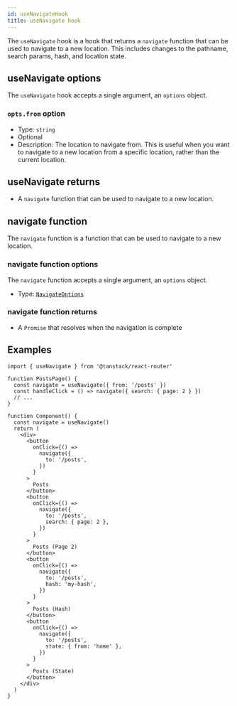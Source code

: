 ```yaml
---
id: useNavigateHook
title: useNavigate hook
---
```


The `useNavigate` hook is a hook that returns a `navigate` function that can be used to navigate to a new location. This includes changes to the pathname, search params, hash, and location state.

## useNavigate options

The `useNavigate` hook accepts a single argument, an `options` object.

### `opts.from` option

- Type: `string`
- Optional
- Description: The location to navigate from. This is useful when you want to navigate to a new location from a specific location, rather than the current location.

## useNavigate returns

- A `navigate` function that can be used to navigate to a new location.

## navigate function

The `navigate` function is a function that can be used to navigate to a new location.

### navigate function options

The `navigate` function accepts a single argument, an `options` object.

- Type: [`NavigateOptions`](../NavigateOptionsType)

### navigate function returns

- A `Promise` that resolves when the navigation is complete

## Examples

```tsx
import { useNavigate } from '@tanstack/react-router'

function PostsPage() {
  const navigate = useNavigate({ from: '/posts' })
  const handleClick = () => navigate({ search: { page: 2 } })
  // ...
}

function Component() {
  const navigate = useNavigate()
  return (
    <div>
      <button
        onClick={() =>
          navigate({
            to: '/posts',
          })
        }
      >
        Posts
      </button>
      <button
        onClick={() =>
          navigate({
            to: '/posts',
            search: { page: 2 },
          })
        }
      >
        Posts (Page 2)
      </button>
      <button
        onClick={() =>
          navigate({
            to: '/posts',
            hash: 'my-hash',
          })
        }
      >
        Posts (Hash)
      </button>
      <button
        onClick={() =>
          navigate({
            to: '/posts',
            state: { from: 'home' },
          })
        }
      >
        Posts (State)
      </button>
    </div>
  )
}
```
